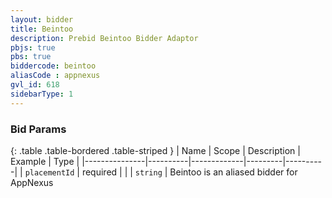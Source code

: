 ```yaml
---
layout: bidder
title: Beintoo
description: Prebid Beintoo Bidder Adaptor
pbjs: true
pbs: true
biddercode: beintoo
aliasCode : appnexus
gvl_id: 618
sidebarType: 1
---
```


### Bid Params
{: .table .table-bordered .table-striped }
| Name          | Scope    | Description | Example | Type     |
|---------------|----------|-------------|---------|----------|
| `placementId` | required |             |         | `string` |
Beintoo is an aliased bidder for AppNexus
